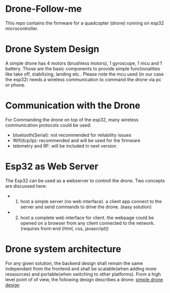 # Drone-Follow-me

This repo contains the firmware for a quadcopter (drone) running on esp32 microcontroller.

# Drone System Design

A simple drone has 4 motors (brushless motors), 1 gyroscope, 1 mcu and 1 battery. Those are the basic components to provide simple functionalities like take off, stabilizing, landing etc..
Please note the mcu used (in our case the esp32) needs a wireless communication to command the drone via pc or phone. 

# Communication with the Drone
For Commanding the drone on top of the esp32, many wireless communication protocols could be used:
* bluetooth(Serial): not recommended for reliability issues
* Wifi(tcp/ip): recommended and will be used for the firmware
* telemetry and RF: will be included in next version

# Esp32 as Web Server
The Esp32 can be used as a webserver to controll the drone.
Two concepts are discussed here:
- 1. host a simple server (no web interface). a client app connect to the server and send commands to drive the drone. (easy solution)
- 2. host a complete web interface for client. the webpage could be opened on a browser from any client connected to the network. (requires front-end (html, css, javascript)) 

# Drone system architecture
For any given solution, the backend design shall remain the same independant from  the frontend and shall be scalable(when adding more ressources) and portable(when switching to other platforms).
From a high level point of of view,  the following design describes a drone:
[simple drone design](ressources/Untitled%20Diagram.drawio.png)